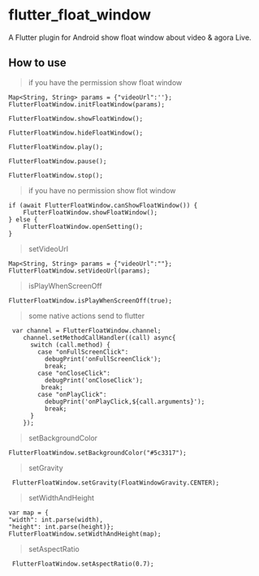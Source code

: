 # flutter_float_window

A Flutter plugin for Android show float window about video & agora Live.

## How to use

> if you have the permission show float window

```
Map<String, String> params = {"videoUrl":''};
FlutterFloatWindow.initFloatWindow(params);

FlutterFloatWindow.showFloatWindow();

FlutterFloatWindow.hideFloatWindow();

FlutterFloatWindow.play();

FlutterFloatWindow.pause();

FlutterFloatWindow.stop();

```

> if you have no permission show flot window

```
if (await FlutterFloatWindow.canShowFloatWindow()) {
    FlutterFloatWindow.showFloatWindow();
} else {
    FlutterFloatWindow.openSetting();
}
```

> setVideoUrl

```
Map<String, String> params = {"videoUrl":""};
FlutterFloatWindow.setVideoUrl(params);
```

> isPlayWhenScreenOff

```
FlutterFloatWindow.isPlayWhenScreenOff(true);

```

> some native actions send to flutter

```
 var channel = FlutterFloatWindow.channel;
    channel.setMethodCallHandler((call) async{
      switch (call.method) {
        case "onFullScreenClick":
          debugPrint('onFullScreenClick');
          break;
        case "onCloseClick":
          debugPrint('onCloseClick');
         break;
        case "onPlayClick":
          debugPrint('onPlayClick,${call.arguments}');
          break;
      }
    });

```

> setBackgroundColor

```
FlutterFloatWindow.setBackgroundColor("#5c3317");
```

> setGravity

```
 FlutterFloatWindow.setGravity(FloatWindowGravity.CENTER);
```
> setWidthAndHeight
```
var map = {
"width": int.parse(width),
"height": int.parse(height)};
FlutterFloatWindow.setWidthAndHeight(map);
```
> setAspectRatio
```
 FlutterFloatWindow.setAspectRatio(0.7);
```